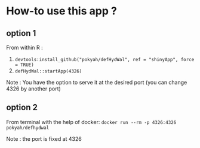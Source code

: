 # How-to use this app ?

## option 1

From within R :
1. `devtools:install_github("pokyah/defHydWal", ref = "shinyApp", force = TRUE)`
2. `defHydWal::startApp(4326)`

Note : You have the option to serve it at the desired port (you can change 4326 by another port)

## option 2

From terminal with the help of docker:
`docker run --rm -p 4326:4326 pokyah/defhydwal`

Note : the port is fixed at 4326

